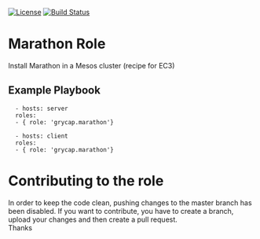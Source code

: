 [![License](https://img.shields.io/badge/license-Apache%202-blue.svg)](https://www.apache.org/licenses/LICENSE-2.0)
[![Build Status](https://travis-ci.org/grycap/ansible-role-marathon.svg?branch=master)](https://travis-ci.org/grycap/ansible-role-marathon)

Marathon Role
=============

Install Marathon in a Mesos cluster (recipe for EC3)

Example Playbook
----------------
```
  - hosts: server
  roles:
  - { role: 'grycap.marathon'}
```
```
  - hosts: client
  roles:
  - { role: 'grycap.marathon'}
```

Contributing to the role
========================
In order to keep the code clean, pushing changes to the master branch has been disabled. If you want to contribute, you have to create a branch, upload your changes and then create a pull request.  
Thanks
